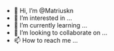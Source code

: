 - 👋 Hi, I’m @Matriuskn
- 👀 I’m interested in ...
- 🌱 I’m currently learning ...
- 💞️ I’m looking to collaborate on ...
- 📫 How to reach me ...

<!---
Matriuskn/Matriuskn is a ✨ special ✨ repository because its `README.md` (this file) appears on your GitHub profile.
You can click the Preview link to take a look at your changes.
--->
